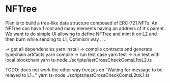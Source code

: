 # NFTree
Plan is to build a tree-like data structure composed of ERC-721 NFTs. An NFTree can have 1 root and many elements having an address of it's parent. We want to do simple UI allowing to define NFTree and mint it on L2 and then burn while sending to L1, Optimism way
..
.


-> get all dependencies
yarn install
-> compile contracts and generate typechain artifacts
yarn compile
-> run test case 
yarn test
-> run test with local blockchain
yarn ts-node ./scripts/testCrossCheckComsL1toL2.ts

TODO: does not work the other way freezes on "Waiting for message to be relayed to L1..."
yarn ts-node ./scripts/testCrossCheckComsL2toL1.ts

